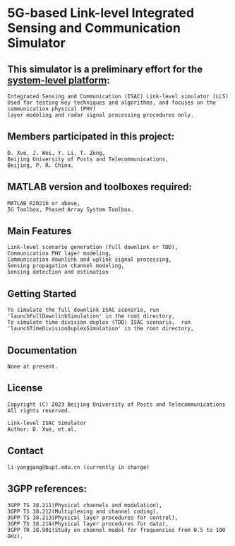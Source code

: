 # 5G-based Link-level Integrated Sensing and Communication Simulator
## This simulator is a preliminary effort for the [system-level platform](https://github.com/xds0112/5G_based_System_level_Integrated_Sensing_and_Communication_Simulator):
    Integrated Sensing and Communication (ISAC) Link-level simulator (LLS)
    Used for testing key techniques and algorithms, and focuses on the communication physical (PHY) 
    layer modeling and radar signal processing procedures only.


## Members participated in this project:
    D. Xue, J. Wei, Y. Li, T. Zeng,
    Beijing University of Posts and Telecommunications,
    Beijing, P. R. China.


## MATLAB version and toolboxes required: 
    MATLAB R2021b or above,
    5G Toolbox, Phased Array System Toolbox.


## Main Features
    Link-level scenario generation (full downlink or TDD),
    Communication PHY layer modeling,
    Communication downlink and uplink signal processing,
    Sensing propagation channel modeling,
    Sensing detection and estimation


## Getting Started
    To simulate the full downlink ISAC scenario, run 'launchFullDownlinkSimulation' in the root directory,
    To simulate time division duplex (TDD) ISAC scenario,  run 'launchTimeDivisionDuplexSimulation' in the root directory,


## Documentation
    None at present.


## License
    Copyright (C) 2023 Beijing University of Posts and Telecommunications
    All rights reserved.

    Link-level ISAC Simulator
    Author: D. Xue, et.al.


## Contact
    li-yonggang@bupt.edu.cn (currently in charge)


## 3GPP references:
    3GPP TS 38.211(Physical channels and modulation),
    3GPP TS 38.212(Multiplexing and channel coding),
    3GPP TS 38.213(Physical layer procedures for control),
    3GPP TS 38.214(Physical layer procedures for data),
    3GPP TR 38.901(Study on channel model for frequencies from 0.5 to 100 GHz).
